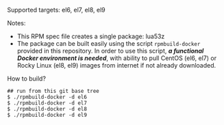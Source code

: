 Supported targets: el6, el7, el8, el9

Notes:
  - This RPM spec file creates a single package: lua53z
  - The package can be built easily using the script `rpmbuild-docker` provided in this repository. In order to use this script, _**a functional Docker environment is needed**_, with ability to pull CentOS (el6, el7) or Rocky Linux (el8, el9) images from internet if not already downloaded.

How to build?
```
## run from this git base tree
$ ./rpmbuild-docker -d el6
$ ./rpmbuild-docker -d el7
$ ./rpmbuild-docker -d el8
$ ./rpmbuild-docker -d el9
```
